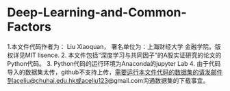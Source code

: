 # Deep-Learning-and-Common-Factors
1.本文件代码作者为： Liu  Xiaoquan， 署名单位为：上海财经大学 金融学院。版权详见MIT lisence.
2. 本文件包括“深度学习与共同因子”的A股实证研究的论文的Python代码。
3. Python代码的运行环境为Anaconda的jupyter Lab
4. 由于代码导入的数据集太传，github不支持上传，需要运行本文件代码的数据集的请发邮件到aceliu@chuhai.edu.hk或aceliu123@gmail.com沟通数据集的下载事宜。
